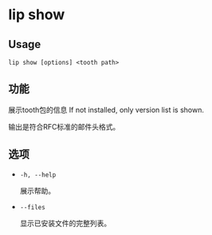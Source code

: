 # lip show

## Usage

```shell
lip show [options] <tooth path>
```

## 功能

展示tooth包的信息 If not installed, only version list is shown.

输出是符合RFC标准的邮件头格式。

## 选项

- `-h, --help`

  展示帮助。

- `--files`

  显示已安装文件的完整列表。